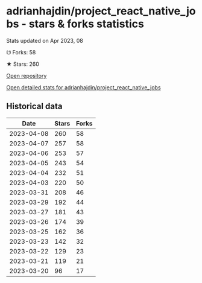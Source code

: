 # adrianhajdin/project_react_native_jobs - stars & forks statistics

Stats updated on Apr 2023, 08

☋ Forks: 58

★ Stars: 260

[Open repository](https://github.com/adrianhajdin/project_react_native_jobs)

[Open detailed stats for adrianhajdin/project_react_native_jobs](https://reviewgithub.com/rep/adrianhajdin/project_react_native_jobs)

## Historical data
| Date | Stars | Forks |
|------|-------|-------|
| 2023-04-08 | 260 | 58 | 
| 2023-04-07 | 257 | 58 | 
| 2023-04-06 | 253 | 57 | 
| 2023-04-05 | 243 | 54 | 
| 2023-04-04 | 232 | 51 | 
| 2023-04-03 | 220 | 50 | 
| 2023-03-31 | 208 | 46 | 
| 2023-03-29 | 192 | 44 | 
| 2023-03-27 | 181 | 43 | 
| 2023-03-26 | 174 | 39 | 
| 2023-03-25 | 162 | 36 | 
| 2023-03-23 | 142 | 32 | 
| 2023-03-22 | 129 | 23 | 
| 2023-03-21 | 119 | 21 | 
| 2023-03-20 | 96 | 17 | 

